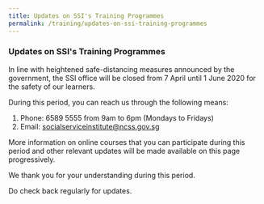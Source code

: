 ```yaml
---
title: Updates on SSI's Training Programmes
permalink: /training/updates-on-ssi-training-programmes
---
```


### Updates on SSI's Training Programmes
 
In line with heightened safe-distancing measures announced by the government, the SSI office will be closed from 7 April until 1 June 2020 for the safety of our learners.
 
During this period, you can reach us through the following means:

1. Phone: 6589 5555 from 9am to 6pm  (Mondays to Fridays)
2. Email: socialserviceinstitute@ncss.gov.sg 

More information on online courses that you can participate during this period and other relevant updates will be made available on this page progressively.
 
We thank you for your understanding during this period.
 
Do check back regularly for updates.
